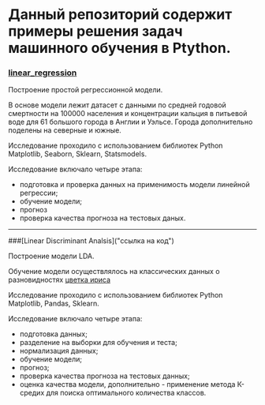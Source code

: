 # Данный репозиторий содержит примеры решения задач машинного обучения в Ptython.

### [linear_regression](https://github.com/nboravlev/Machine-Learning/blob/main/HW16_correl%26regress.ipynb "ссылка на код")

Построение простой регрессионной модели.

В основе модели лежит датасет с данными по средней годовой смертности на
100000 населения и концентрации кальция в питьевой воде для 61
большого города в Англии и Уэльсе. Города дополнительно поделены на
северные и южные.

Исследование проходило с использованием библиотек Python Matplotlib, Seaborn, Sklearn, Statsmodels.

Исследование включало четыре этапа:
- подготовка и проверка данных на применимость модели линейной регрессии;
- обучение модели;
- прогноз
- проверка качества прогноза на тестовых даных.

----------

###[Linear Discriminant Analsis]("ссылка на код")

Построение модели LDA.

Обучение модели осуществлялось на классических данных о разновидностях [цветка ириса](https://www.kaggle.com/datasets/arshid/iris-flower-dataset)

Исследование проходило с использованием библиотек Python Matplotlib, Pandas, Sklearn.

Исследование включало четыре этапа:
- подготовка данных;
- разделение на выборки для обучения и теста;
- нормализация данных;
- обучение модели;
- прогноз;
- проверка качества прогноза на тестовых данных;
- оценка качества модели, дополнительно - применение метода К-средих для поиска оптимального количества классов.
